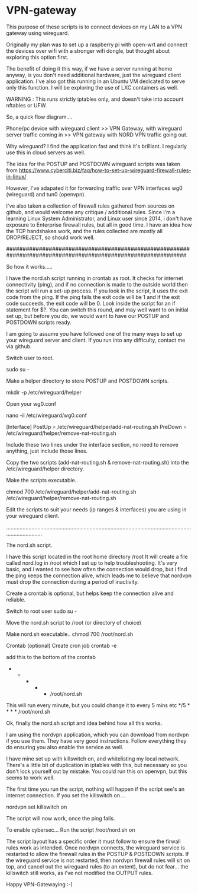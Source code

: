 # VPN-gateway

This purpose of these scripts is to connect devices on my LAN to a VPN gateway using wireguard.

Originally my plan was to set up a raspberry pi with open-wrt and connect the devices over wifi
with a stronger wifi dongle, but thought about exploring this option first.

The benefit of doing it this way, if we have a server running at home anyway, is you don't need
additional hardware, just the wireguard client application. I've also got this running in an 
Ubuntu VM dedicated to serve only this function. I will be exploring the use of LXC containers
as well.

WARNING : 
This runs strictly iptables only, and doesn't take into account nftables or UFW.

So, a quick flow diagram....

Phone/pc device with wireguard client >> VPN Gateway, with wireguard server traffic coming in >> VPN gateway with NORD VPN traffic going out.

Why wireguard? I find the application fast and think it's brilliant. I regularly use this in cloud servers as well.

The idea for the POSTUP and POSTDOWN wireguard scripts was taken from https://www.cyberciti.biz/faq/how-to-set-up-wireguard-firewall-rules-in-linux/

However, I've adapated it for forwarding traffic over VPN interfaces wg0 (wireguard) and tun0 (openvpn).

I've also taken a collection of firewall rules gathered from sources on github, and would welcome any critique / additional rules. Since i'm a learning
Linux System Administrator, and Linux user since 2014, i don't have exposure to Enterprise firewall rules, but all in good time. I have an idea how the TCP
handshakes work, and the rules collected are mostly all DROP/REJECT, so should work well.

###############################################################################################################

So how it works.....

I have the nord.sh script running in crontab as root. It checks for internet connectivity (ping), and if no connection is made to the outside world
then the script will run a set-up process. If you look in the script, it uses the exit code from the ping. If the ping fails the exit code will be 1
and if the exit code succeeds, the exit code will be 0. Look inside the script for an if statement for $?. You can switch this round, and may well
want to on initial set up, but before you do, we would want to have our POSTUP and POSTDOWN scripts ready.

I am going to assume you have followed one of the many ways to set up your wireguard server and client. If you run into any difficulty, contact me
via github.

Switch user to root.

sudo su -

Make a helper directory to store POSTUP and POSTDOWN scripts.

mkdir -p /etc/wireguard/helper

Open your wg0.conf

nano -il /etc/wireguard/wg0.conf

[Interface]
PostUp = /etc/wireguard/helper/add-nat-routing.sh
PreDown = /etc/wireguard/helper/remove-nat-routing.sh

Include these two lines under the interface section, no need to remove anything, just include those lines.

Copy the two scripts (add-nat-routing.sh & remove-nat-routing.sh) into the /etc/wireguard/helper directory.

Make the scripts executable..

chmod 700 /etc/wireguard/helper/add-nat-routing.sh /etc/wireguard/helper/remove-nat-routing.sh

Edit the scripts to suit your needs (ip ranges & interfaces) you are using in your wireguard client. 

....................................................................................................................................................

The nord.sh script.

I have this script located in the root home directory /root 
It will create a file called nord.log in /root which I set up to help troubleshooting. It's very basic, and i wanted to see how often
the connection would drop, but i find the ping keeps the connection alive, which leads me to believe that nordvpn must drop the connection
during a period of inactivity.

Create a crontab is optional, but helps keep the connection alive and reliable.

Switch to root user
sudo su -

Move the nord.sh script to /root (or directory of choice)

Make nord.sh executable..
chmod 700 /root/nord.sh

Crontab (optional)
Create cron job
crontab -e

add this to the bottom of the crontab
* * * * * /root/nord.sh

This will run every minute, but you could change it to every 5 mins etc
*/5 * * * * /root/nord.sh

Ok, finally the nord.sh script and idea behind how all this works.

I am using the nordvpn application, which you can download from nordvpn if you use them. They have very good instructions. Follow everything
they do ensuring you also enable the service as well.

I have mine set up with killswitch on, and whitelisting my local network. There's a little bit of duplication in iptables with this, but necessary
so you don't lock yourself out by mistake. You could run this on openvpn, but this seems to work well.

The first time you run the script, nothing will happen if the script see's an internet connection. If you set the killswitch on....

nordvpn set killswitch on

The script will now work, once the ping fails.

To enable cybersec...
Run the script /root/nord.sh on

The script layout has a specific order it must follow to ensure the firwall rules work as intended. Once nordvpn connects, the wireguard service
is restarted to allow the firewall rules in the POSTUP & POSTDOWN scripts. If the wireguard service is not restarted, then nordvpn firewall rules will sit on top, and cancel out the wireguard rules (to an extent), but do not fear... the killswitch still works, as i've not modified the OUTPUT rules.

Happy VPN-Gatewaying :-)
